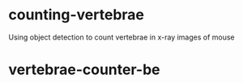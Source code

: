# counting-vertebrae
Using object detection to count vertebrae in x-ray images of mouse
# vertebrae-counter-be

